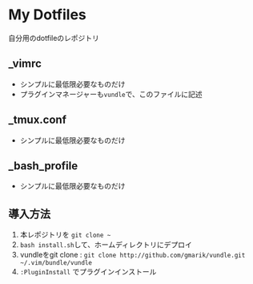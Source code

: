 # My Dotfiles

自分用のdotfileのレポジトリ

## \_vimrc

- シンプルに最低限必要なものだけ
- プラグインマネージャーも`vundle`で、このファイルに記述

## \_tmux.conf
- シンプルに最低限必要なものだけ

## \_bash\_profile
- シンプルに最低限必要なものだけ

## 導入方法

1. 本レポジトリを `git clone ~` 
1. `bash install.sh`して、ホームディレクトリにデプロイ
1. vundleをgit clone : `git clone http://github.com/gmarik/vundle.git ~/.vim/bundle/vundle`
1. `:PluginInstall` でプラグインインストール

